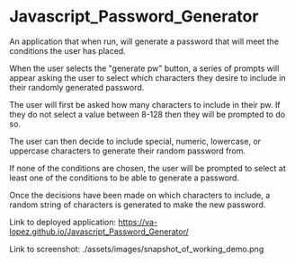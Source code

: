# Javascript_Password_Generator
An application that when run, will generate a password that will meet the conditions the user has placed.

When the user selects the "generate pw" button, a series of prompts will appear asking the user to select which characters they desire to include in their randomly generated password. 

The user will first be asked how many characters to include in their pw. If they do not select a value between 8-128 then they will be prompted to do so.

The user can then decide to include special, numeric, lowercase, or uppercase characters to generate their random password from. 

If none of the conditions are chosen, the user will be prompted to select at least one of the conditions to be able to generate a password. 

Once the decisions have been made on which characters to include, a random string of characters is generated to make the new password.

Link to deployed application:
https://va-lopez.github.io/Javascript_Password_Generator/

Link to screenshot:
./assets/images/snapshot_of_working_demo.png

